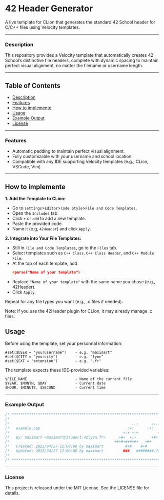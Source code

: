 # 42 Header Generator

A live template for CLion that generates the standard 42 School header for C/C++ files using Velocity templates.

---

### Description

This repository provides a Velocity template that automatically creates 42 School’s distinctive file headers, complete with dynamic spacing to maintain perfect visual alignment, no matter the filename or username length.

---

## Table of Contents

- [Description](#description)
- [Features](#features)
- [How to implemente](#how-to-implemente)
- [Usage](#usage)
- [Example Output](#example-output)
- [License](#license)

---

### Features

- Automatic padding to maintain perfect visual alignment.
- Fully customizable with your username and school location.
- Compatible with any IDE supporting Velocity templates (e.g., CLion, VSCode, Vim).

---

## How to implemente 

**1. Add the Template to CLion:**

- Go to `settings`>`Editor`>`Code Style`>`File and Code Templates`.
- Open the `Includes` tab.
- Click `+` or `add` to add a new template.
- Paste the provided code.
- Name it (e.g, `42Header`) and click `Apply`.

**2. Integrate into Your File Templates:**
- Still in `File and Code Templates`, go to the `Files` tab.
- Select templates such as `C++ Class`, `C++ Class Header`, and `C++ Module File`.
- At the top of each template, add:
    ```cpp
  #parse("Name of your template")
- Replace `"Name of your template"` with the same name you chose (e.g., 42Header).
- Click `Apply`.

Repeat for any file types you want (e.g., .c files if needed).

Note: If you use the 42Header plugin for CLion, it may already manage .c files.


## Usage

Before using the template, set your personnal information:

```
#set($USER = "yourusername")    - e.g. "maximart"
#set($CITY = "yourcity")        - e.g. "lyon"
#set($EXT = "extension")        - e.g. ".fr"
```

The template expects these IDE-provided variables:
```
$FILE_NAME                      - Name of the current file
$YEAR, $MONTH, $DAY             - Current date
$HOUR, $MINUTE, $SECOND         - Current time
```
---

### Example Output

```cpp
/* ************************************************************************** */
/*                                                                            */
/*                                                        :::      ::::::::   */
/*   example.cpp                                        :+:      :+:    :+:   */
/*                                                    +:+ +:+         +:+     */
/*   By: maximart <maximart@student.42lyon.fr>      +#+  +:+       +#+        */
/*                                                +#+#+#+#+#+   +#+           */
/*   Created: 2025/04/27 12:00:00 by maximart          #+#    #+#             */
/*   Updated: 2025/04/27 12:00:00 by maximart         ###   ########.fr       */
/*                                                                            */
/* ************************************************************************** */
```

---

### License

This project is released under the MIT License. See the LICENSE file for details.












